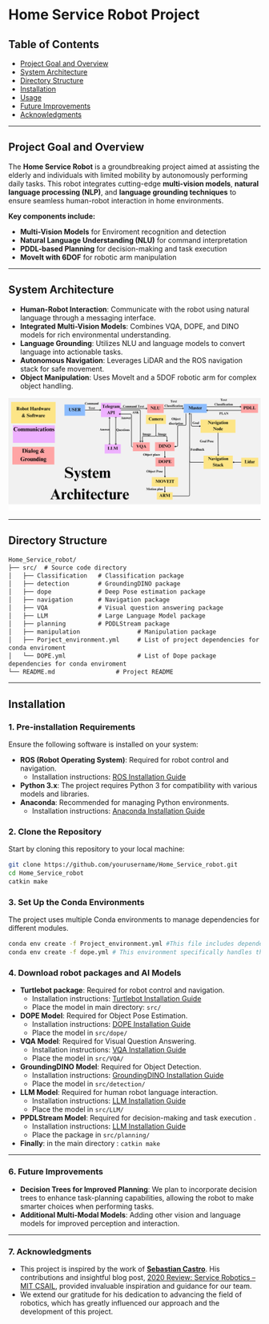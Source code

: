 # Home Service Robot Project

## Table of Contents
- [Project Goal and Overview](#project-overview)
- [System Architecture](#system-architecture)
- [Directory Structure](#directory-structure)
- [Installation](#installation)
- [Usage](#usage)
- [Future Improvements](#future-Improvements)
- [Acknowledgments](#acknowledgments)
---

## Project Goal and Overview

The **Home Service Robot** is a groundbreaking project aimed at assisting the elderly and individuals with limited mobility by autonomously performing daily tasks. This robot integrates cutting-edge **multi-vision models**, **natural language processing (NLP)**, and **language grounding techniques** to ensure seamless human-robot interaction in home environments.

**Key components include:**
- **Multi-Vision Models** for Enviroment recognition and detection
- **Natural Language Understanding (NLU)** for command interpretation
- **PDDL-based Planning** for decision-making and task execution
- **MoveIt with 6DOF** for robotic arm manipulation

---

## System Architecture

- **Human-Robot Interaction**: Communicate with the robot using natural language through a messaging interface.
- **Integrated Multi-Vision Models**: Combines VQA, DOPE, and DINO models for rich environmental understanding.
- **Language Grounding**: Utilizes NLU and language models to convert language into actionable tasks.
- **Autonomous Navigation**: Leverages LiDAR and the ROS navigation stack for safe movement.
- **Object Manipulation**: Uses MoveIt and a 5DOF robotic arm for complex object handling.

![System Architecture](./System-arch.png)

---
## Directory Structure
```
Home_Service_robot/
├── src/  # Source code directory
│   ├── Classification   # Classification package
│   ├── detection        # GroundingDINO package
│   ├── dope             # Deep Pose estimation package
│   ├── navigation       # Navigation package
│   ├── VQA              # Visual question answering package
│   ├── LLM              # Large Language Model package
│   ├── planning         # PDDLStream package
│   ├── manipulation                # Manipulation package
│   ├── Porject_environment.yml     # List of project dependencies for conda enviroment
│   └── DOPE.yml                    # List of Dope package dependencies for conda enviroment                 
└── README.md                 # Project README
```
---
## Installation

### 1. Pre-installation Requirements

Ensure the following software is installed on your system:
- **ROS (Robot Operating System)**: Required for robot control and navigation.
  - Installation instructions: [ROS Installation Guide](http://wiki.ros.org/ROS/Installation)
- **Python 3.x**: The project requires Python 3 for compatibility with various models and libraries.
- **Anaconda**: Recommended for managing Python environments.
  - Installation instructions: [Anaconda Installation Guide](https://docs.anaconda.com/anaconda/install/)

### 2. Clone the Repository

Start by cloning this repository to your local machine:
```bash
git clone https://github.com/yourusername/Home_Service_robot.git
cd Home_Service_robot
catkin make 
```
### 3. Set Up the Conda Environments

The project uses multiple Conda environments to manage dependencies for different modules.
```bash
conda env create -f Project_environment.yml #This file includes dependencies for NLP, navigation, and general utilities.
conda env create -f dope.yml # This environment specifically handles the DOPE (Deep Object Pose Estimation) model dependencies.
```
### 4.  Download robot packages and AI Models

- **Turtlebot package**: Required for robot control and navigation.
  - Installation instructions: [Turtlebot Installation Guide](https://github.com/turtlebot)
  - Place the model in main directory: ``` src/ ```
- **DOPE Model**: Required for Object Pose Estimation.
  - Installation instructions: [DOPE Installation Guide](https://github.com/NVlabs/Deep_Object_Pose)
  - Place the model in ``` src/dope/ ```
- **VQA Model**: Required for Visual Question Answering.
  - Installation instructions: [VQA Installation Guide](https://github.com/dandelin/ViLT)
  - Place the model in ``` src/VQA/ ```
- **GroundingDINO Model**: Required for Object Detection.
  - Installation instructions: [GroundingDINO Installation Guide](https://github.com/IDEA-Research/GroundingDINO)
  - Place the model in ``` src/detection/ ```
- **LLM Model**: Required for human robot language interaction.
  - Installation instructions: [LLM Installation Guide](https://github.com/tincans-ai/gazelle)
  - Place the model in ``` src/LLM/ ```
- **PPDLStream Model**: Required for decision-making and task execution .
  - Installation instructions: [LLM Installation Guide](https://github.com/caelan/pddlstream)
  - Place the package in ``` src/planning/ ```
-  **Finally**: in the main directory : ```catkin make ```

---
### 6.  Future Improvements

 - **Decision Trees for Improved Planning**: We plan to incorporate decision trees to enhance task-planning capabilities, allowing the       robot to make smarter choices when performing tasks.
 - **Additional Multi-Modal Models**: Adding other vision and language models for improved perception and interaction.

---
### 7.  Acknowledgments


  - This project is inspired by the work of [**Sebastian Castro**](https://github.com/sea-bass). His contributions and insightful blog       post, [2020 Review: Service Robotics – MIT CSAIL](https://roboticseabass.com/2020/12/30/2020-review-service-robotics-mit-csail/),       provided invaluable inspiration and guidance for our team.
  - We extend our gratitude for his dedication to advancing the field of robotics, which has greatly influenced our approach and the         development of this project.

 
    
    
